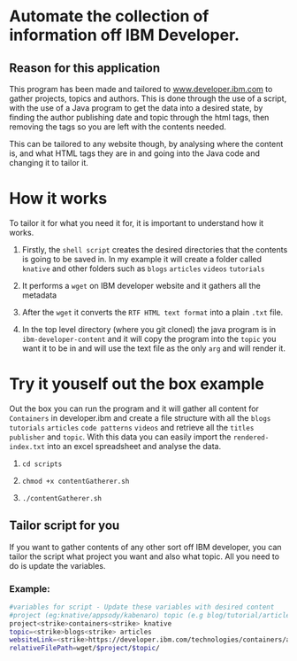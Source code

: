 # Automate the collection of information off IBM Developer.

## Reason for this application

This program has been made and tailored to www.developer.ibm.com to gather projects, topics and authors. This is done through the use of a script, with the use of a Java program to get the data into a desired state, by finding the author publishing date and topic through the html tags, then removing the tags so you are left with the contents needed. 

This can be tailored to any website though, by analysing where the content is, and what HTML tags they are in and going into the Java code and changing it to tailor it. 

# How it works

To tailor it for what you need it for, it is important to understand how it works. 

1. Firstly, the `shell script` creates the desired directories that the contents is going to be saved in. In my example it will create a folder called `knative` and other folders such as `blogs` `articles` `videos` `tutorials`

2. It performs a `wget` on IBM developer website and it gathers all the metadata

3. After the `wget` it converts the `RTF HTML text format` into a plain `.txt` file.

4. In the top level directory (where you git cloned) the java program is in `ibm-developer-content` and it will copy the program into the `topic` you want it to be in and will use the text file as the only `arg` and will render it.

# Try it youself out the box example

Out the box you can run the program and it will gather all content for `Containers` in developer.ibm and create a file structure with all the `blogs` `tutorials` `articles` `code patterns` `videos` and retrieve all the `titles` `publisher` and `topic`. With this data you can easily import the `rendered-index.txt` into an excel spreadsheet and analyse the data.

1. `cd scripts`

2. `chmod +x contentGatherer.sh`

3. `./contentGatherer.sh`

## Tailor script for you

If you want to gather contents of any other sort off IBM developer, you can tailor the script what project you want and also what topic. All you need to do is update the variables.

### Example:

```sh
#variables for script - Update these variables with desired content
#project (eg:knative/appsody/kabenaro) topic (e.g blog/tutorial/article) 
project<strike>containers<strike> knative
topic=<strike>blogs<strike> articles
websiteLink=<strike>https://developer.ibm.com/technologies/containers/articles/<strike>https://developer.ibm.com/components/knative/blogs/
relativeFilePath=wget/$project/$topic/
```

